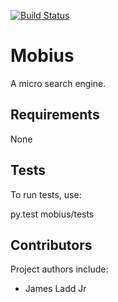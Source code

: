 [![Build Status](https://travis-ci.org/jladdjr/mobius.svg?branch=master)](https://travis-ci.org/jladdjr/mobius)

Mobius
======

A micro search engine.

Requirements
------------

None

Tests
-----

To run tests, use:

py.test mobius/tests

Contributors
------------

Project authors include:

* James Ladd Jr
